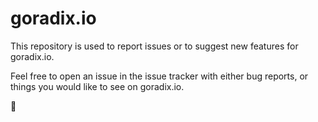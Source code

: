 # goradix.io

This repository is used to report issues or to suggest new features for goradix.io.

Feel free to open an issue in the issue tracker with either bug reports, or things you would like to see on goradix.io.

:rocket:
